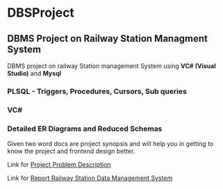 # DBSProject
## DBMS Project on Railway Station Managment System 
DBMS project on railway Station management System using **VC# (Visual Studio)** and **Mysql**
### PLSQL - Triggers, Procedures, Cursors, Sub queries
### VC# 
### Detailed ER Diagrams and Reduced Schemas 
Given two word docs are project synopsis and will help you in getting to know the project and frontend design better. 

Link for [Project Problem Description](https://docs.google.com/document/d/1FozTFYD9N9_tPRgLKL7Md1F8GZFqEJKf/edit?usp=sharing&ouid=101026258092539715926&rtpof=true&sd=true)

Link for [Report Railway Station Data Management System](https://docs.google.com/document/d/1K8FbtgBQoWe1WjWh9J4TJh3Kij5p6xOG/edit?usp=sharing&ouid=101026258092539715926&rtpof=true&sd=true)
